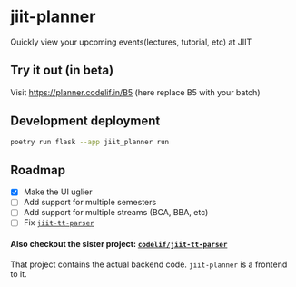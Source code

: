 # jiit-planner
Quickly view your upcoming events(lectures, tutorial, etc) at JIIT

## Try it out (in beta)
Visit https://planner.codelif.in/B5 (here replace B5 with your batch) 

## Development deployment
```sh
poetry run flask --app jiit_planner run
```

## Roadmap
 - [x] Make the UI uglier
 - [ ] Add support for multiple semesters
 - [ ] Add support for multiple streams (BCA, BBA, etc)
 - [ ] Fix [`jiit-tt-parser`](https://github.com/codelif/jiit-tt-parser)

#### Also checkout the sister project: [`codelif/jiit-tt-parser`](https://github.com/codelif/jiit-tt-parser)
That project contains the actual backend code. `jiit-planner` is a frontend to it.
